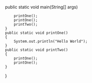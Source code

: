 public static void main(String[] args)

        printOne();
        printOne();
        printTwo();
    }
    public static void printOne()
    {
        System.out.println("Hello World");
    }
    public static void printTwo()
    {
        printOne();
        printOne();
    }
}
